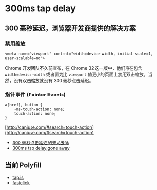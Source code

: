 # 300ms tap delay


## 300 毫秒延迟，浏览器开发商提供的解决方案

### 禁用缩放

    <meta name="viewport" content="width=device-width, initial-scale=1, user-scalable=no">

Chrome 开发团队不久前宣布，在 Chrome 32 这一版中，他们将在包含 `width=device-width` 或者置为比 `viewport` 值更小的页面上禁用双击缩放。当然，没有双击缩放就没有 300 毫秒点击延迟。

### 指针事件 (Pointer Events)

    a[href], button {
        -ms-touch-action: none;
        touch-action: none;
    }

[http://caniuse.com/#search=touch-action](http://caniuse.com/#search=touch-action)

- [300 毫秒点击延迟的来龙去脉](http://thx.github.io/mobile/300ms-click-delay/)
- [300ms tap delay,gone away](http://updates.html5rocks.com/2013/12/300ms-tap-delay-gone-away)

## 当前 Polyfill

- [tap.js](https://github.com/alexgibson/tap.js)
- [fastclick](https://github.com/ftlabs/fastclick)